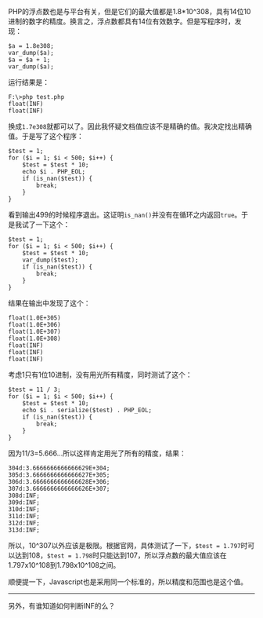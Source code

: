 PHP的浮点数也是与平台有关，但是它们的最大值都是1.8*10^308，具有14位10进制的数字的精度。换言之，浮点数都具有14位有效数字。但是写程序时，发现：

    $a = 1.8e308;
    var_dump($a);
    $a = $a + 1;
    var_dump($a);

运行结果是：

    F:\>php test.php
    float(INF)
    float(INF)

换成```1.7e308```就都可以了。因此我怀疑文档值应该不是精确的值。我决定找出精确值。于是写了这个程序：

    $test = 1;
    for ($i = 1; $i < 500; $i++) {
        $test = $test * 10;
        echo $i . PHP_EOL;
        if (is_nan($test)) {
            break;
        }
    }

看到输出499的时候程序退出。这证明```is_nan()```并没有在循环之内返回```true```。于是我试了一下这个：

    $test = 1;
    for ($i = 1; $i < 500; $i++) {
        $test = $test * 10;
        var_dump($test);
        if (is_nan($test)) {
            break;
        }
    }

结果在输出中发现了这个：

    float(1.0E+305)
    float(1.0E+306)
    float(1.0E+307)
    float(1.0E+308)
    float(INF)
    float(INF)
    float(INF)

考虑1只有1位10进制，没有用光所有精度，同时测试了这个：

    $test = 11 / 3;
    for ($i = 1; $i < 500; $i++) {
        $test = $test * 10;
        echo $i . serialize($test) . PHP_EOL;
        if (is_nan($test)) {
            break;
        }
    }

因为11/3=5.666...所以这样肯定用光了所有的精度，结果：

    304d:3.6666666666666629E+304;
    305d:3.6666666666666627E+305;
    306d:3.6666666666666628E+306;
    307d:3.6666666666666626E+307;
    308d:INF;
    309d:INF;
    310d:INF;
    311d:INF;
    312d:INF;
    313d:INF;

所以，10^307以外应该是极限。根据官网，具体测试了一下，```$test = 1.797```时可以达到108，```$test = 1.798```时只能达到107，所以浮点数的最大值应该在1.797x10^108到1.798x10^108之间。

顺便提一下，Javascript也是采用同一个标准的，所以精度和范围也是这个值。


----------

另外，有谁知道如何判断INF的么？